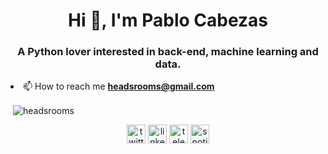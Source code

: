 <h1 align="center">Hi 👋, I'm Pablo Cabezas</h1>
<h3 align="center">A Python lover interested in back-end, machine learning and data.</h3

- 📫 How to reach me **headsrooms@gmail.com**

<p>&nbsp;<img align="center" src="https://github-readme-stats.vercel.app/api?username=headsrooms&show_icons=true" alt="headsrooms" /></p>

<p align="center">
<a href="https://twitter.com/headsrooms" target="blank"><img align="center" src="https://cdn.jsdelivr.net/npm/simple-icons@3.0.1/icons/twitter.svg" alt="twitter profile" height="30" width="30" /></a>
<a href="https://linkedin.com/in/headsrooms" target="blank"><img align="center" src="https://cdn.jsdelivr.net/npm/simple-icons@3.0.1/icons/linkedin.svg" alt="linkedin profile" height="30" width="30" /></a>
 <a href="https://t.me/headsrooms" target="blank"><img align="center" src="https://cdn.jsdelivr.net/npm/simple-icons@3.0.1/icons/telegram.svg" alt="telegram account" height="30" width="30" /></a>
  <a href="https://open.spotify.com/user/rockandsteel?si=7bae00d8be1241f7" target="blank"><img align="center" src="https://cdn.jsdelivr.net/npm/simple-icons@3.0.1/icons/spotify.svg" alt="spotify profile" height="30" width="30" /></a>
</p>
